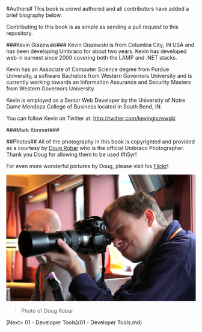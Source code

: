 #Authors#
This book is crowd authored and all contributors have added a brief biography  below.

Contributing to this book is as simple as sending a pull request to this repository.

###Kevin Giszewski###
Kevin Giszewski is from Columbia City, IN USA and has been developing Umbraco for about two years.  Kevin has developed web in earnest since 2000 covering both the LAMP and .NET stacks. 

Kevin has an Associate of Computer Science degree from Purdue University, a software Bachelors from Western Governors University and is currently working towards an Information Assurance and Security Masters from Western Governors University.

Kevin is employed as a Senior Web Developer by the University of Notre Dame Mendoza College of Business located in South Bend, IN.

You can follow Kevin on Twitter at: http://twitter.com/kevingiszewski

###Mark Kimmet###

##Photos##
All of the photography in this book is copyrighted and provided as a courtesy by [Doug Robar](https://twitter.com/drobar) who is the official Umbraco Photographer.  Thank you Doug for allowing them to be used #h5yr!

For even more wonderful pictures by Doug, please visit his [Flickr](https://www.flickr.com/photos/percipientstudios/sets/with/72157605372962113)!

![4372945716_0cecd1e8c2_o.jpg](assets/4372945716_0cecd1e8c2_o.jpg)
>Photo of Doug Robar

[Next> 01 - Developer Tools](01 - Developer Tools.md)